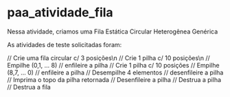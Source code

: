 # paa_atividade_fila

Nessa atividade, criamos uma Fila Estática Circular Heterogênea Genérica

As atividades de teste solicitadas foram:

// Crie uma fila circular c/ 3 posições\n
// Crie 1 pilha c/ 10 posições\n
// Empilhe (0,1, ... 8)
// enfileire a pilha
// Crie 1 pilha c/ 10 posições
// Empilhe (8,7, ... 0)
// enfileire a pilha
// Desempilhe 4 elementos
// desenfileire a pilha
// Imprima o topo da pilha retornada
// Desenfileire a pilha
// Destrua a pilha
// Destrua a fila
